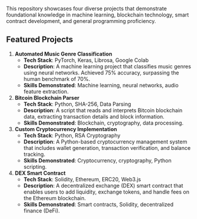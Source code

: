 This repository showcases four diverse projects that demonstrate foundational knowledge in machine learning, blockchain technology, smart contract development, and general programming proficiency.

## Featured Projects

1. **Automated Music Genre Classification**
   - **Tech Stack**: PyTorch, Keras, Librosa, Google Colab
   - **Description**: A machine learning project that classifies music genres using neural networks. Achieved 75% accuracy, surpassing the human benchmark of 70%.
   - **Skills Demonstrated**: Machine learning, neural networks, audio feature extraction.
2. **Bitcoin Blockchain Parser**
   - **Tech Stack**: Python, SHA-256, Data Parsing
   - **Description**: A script that reads and interprets Bitcoin blockchain data, extracting transaction details and block information.
   - **Skills Demonstrated**: Blockchain, cryptography, data processing.
3. **Custom Cryptocurrency Implementation**
   - **Tech Stack**: Python, RSA Cryptography
   - **Description**: A Python-based cryptocurrency management system that includes wallet generation, transaction verification, and balance tracking.
   - **Skills Demonstrated**: Cryptocurrency, cryptography, Python scripting.
4. **DEX Smart Contract**
   - **Tech Stack**: Solidity, Ethereum, ERC20, Web3.js
   - **Description**: A decentralized exchange (DEX) smart contract that enables users to add liquidity, exchange tokens, and handle fees on the Ethereum blockchain.
   - **Skills Demonstrated**: Smart contracts, Solidity, decentralized finance (DeFi).



